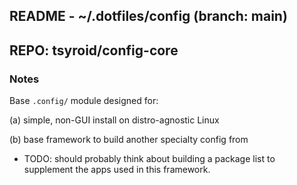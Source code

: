 ## README - ~/.dotfiles/config (branch: main)
## REPO: tsyroid/config-core

### Notes

Base `.config/` module designed for:

(a) simple, non-GUI install on distro-agnostic Linux

(b) base framework to build another specialty config from

* TODO: should probably think about building a package list to
  supplement the apps used in this framework.
